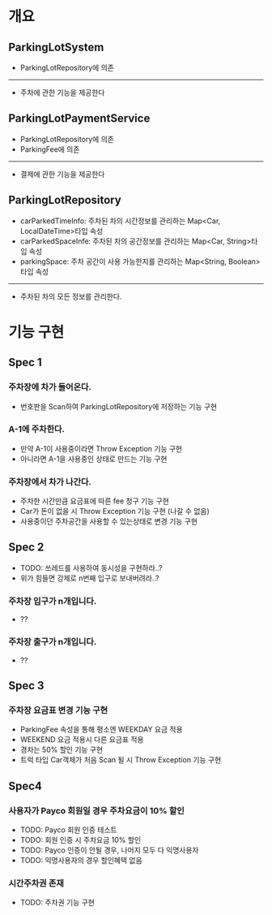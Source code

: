 # 개요

## ParkingLotSystem

- ParkingLotRepository에 의존

---

- 주차에 관한 기능을 제공한다

## ParkingLotPaymentService

- ParkingLotRepository에 의존
- ParkingFee에 의존

---

- 결제에 관한 기능을 제공한다

## ParkingLotRepository

- carParkedTimeInfo: 주차된 차의 시간정보를 관리하는 Map<Car, LocalDateTime>타입 속성
- carParkedSpaceInfe: 주차된 차의 공간정보를 관리하는 Map<Car, String>타입 속성
- parkingSpace: 주차 공간이 사용 가능한지를 관리하는 Map<String, Boolean>타입 속성

---

- 주차된 차의 모든 정보를 관리한다.


# 기능 구현

## Spec 1

### 주차장에 차가 들어온다.
  - 번호판을 Scan하여 ParkingLotRepository에 저장하는 기능 구현
### A-1에 주차한다.
  - 만약 A-1이 사용중이라면 Throw Exception 기능 구현
  - 아니라면 A-1을 사용중인 상태로 만드는 기능 구현
### 주차장에서 차가 나간다.
  - 주차한 시간만큼 요금표에 따른 fee 청구 기능 구현
  - Car가 돈이 없을 시 Throw Exception 기능 구현 (나갈 수 없음)
  - 사용중이던 주차공간을 사용할 수 있는상태로 변경 기능 구현

## Spec 2

- TODO: 쓰레드를 사용하여 동시성을 구현하라..?
- 위가 힘들면 강제로 n번째 입구로 보내버려라..?

### 주차장 입구가 n개입니다.
- ??

### 주차장 출구가 n개입니다.
- ??


## Spec 3

### 주차장 요금표 변경 기능 구현
- ParkingFee 속성을 통해 평소엔 WEEKDAY 요금 적용
- WEEKEND 요금 적용시 다른 요금표 적용
- 경차는 50% 할인 기능 구현
- 트럭 타입 Car객체가 처음 Scan 될 시 Throw Exception 기능 구현


## Spec4

### 사용자가 Payco 회원일 경우 주차요금이 10% 할인

- TODO: Payco 회원 인증 테스트
- TODO: 회원 인증 시 주차요금 10% 할인
- TODO: Payco 인증이 안될 경우, 나머지 모두 다 익명사용자
- TODO: 익명사용자의 경우 할인혜택 없음

### 시간주차권 존재

- TODO: 주차권 기능 구현
